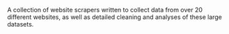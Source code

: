 A collection of website scrapers written to collect data from over 20 different websites, as well as detailed cleaning and analyses of these large datasets.
